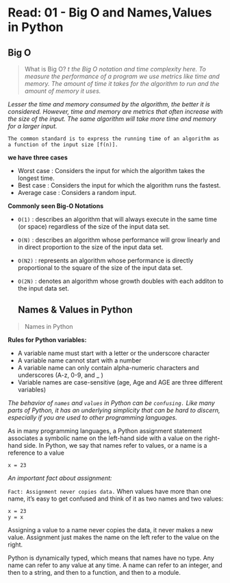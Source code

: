 # Read: 01 - Big O and Names,Values in Python



## Big O

> What is Big O?
  *t the Big O notation and time complexity here. To measure the performance of a program we use metrics like time and memory. The amount of time it takes for the algorithm to run and the amount of memory it uses.*

*Lesser the time and memory consumed by the algorithm, the better it is considered. However, time and memory are metrics that often increase with the size of the input. The same algorithm will take more time and memory for a larger input.*

`The common standard is to express the running time of an algorithm as a function of the input size [f(n)].`

**we have three cases**

* Worst case : Considers the input for which the algorithm takes the longest time.
* Best case : Considers the input for which the algorithm runs the fastest.
* Average case : Considers a random input.

**Commonly seen Big-O Notations**


- `O(1)` : describes an algorithm that will always execute in the same time (or space) regardless of the size of the input data set.


- `O(N)` : describes an algorithm whose performance will grow linearly and in direct proportion to the size of the input data set.

- `O(N2)` : represents an algorithm whose performance is directly proportional to the square of the size of the input data set.

- `O(2N)` :  denotes an algorithm whose growth doubles with each additon to the input data set.
  
  ## Names & Values in Python 

> Names in Python


**Rules for Python variables:**

* A variable name must start with a letter or the underscore character
* A variable name cannot start with a number
* A variable name can only contain alpha-numeric characters and underscores (A-z, 0-9, and _ )
* Variable names are case-sensitive (age, Age and AGE are three different variables)

*The behavior of `names` and `values` in Python can be `confusing.` Like many parts of Python, it has an underlying simplicity that can be hard to discern, especially if you are used to other programming languages.*

As in many programming languages, a Python assignment statement associates a symbolic name on the left-hand side with a value on the right-hand side. In Python, we say that names refer to values, or a name is a reference to a value

`x = 23`

*An important fact about assignment:*

`Fact: Assignment never copies data.`
When values have more than one name, it’s easy to get confused and think of it as two names and two values:

```
x = 23
y = x

```
Assigning a value to a name never copies the data, it never makes a new value. Assignment just makes the name on the left refer to the value on the right.


Python is dynamically typed, which means that names have no type. Any name can refer to any value at any time. A name can refer to an integer, and then to a string, and then to a function, and then to a module.
